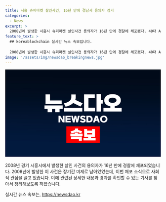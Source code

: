 ```yaml
---
title: 시흥 슈퍼마켓 살인사건, 16년 만에 경남서 용의자 검거
categories:
  - News
excerpt: >
  2008년에 발생한 시흥시 슈퍼마켓 살인사건 용의자가 16년 만에 경찰에 체포됐다. 40대 A씨는 살인과 금품 강도 혐의를 받고 있으며, 체포 경위에 대한 조사가 아직 진행 중이라고 경찰은 밝혔다. A씨의 범행은 CCTV에 담겨있었지만 당시 용의자 신원 파악에 어려움을 겪어 미제 사건으로 남아있었다. A씨는 경남에서 체포되어 혐의에 대한 조사가 진행 중이다. (사진=)
feature_text: >
  ## koreablockchain 실시간 뉴스 속보입니다.

  2008년에 발생한 시흥시 슈퍼마켓 살인사건 용의자가 16년 만에 경찰에 체포됐다. 40대 A씨는 살인과 금품 강도 혐의를 받고 있으며, 체포 경위에 대한 조사가 아직 진행 중이라고 경찰은 밝혔다. A씨의 범행은 CCTV에 담겨있었지만 당시 용의자 신원 파악에 어려움을 겪어 미제 사건으로 남아있었다. A씨는 경남에서 체포되어 혐의에 대한 조사가 진행 중이다. (사진=)
image: '/assets/img/newsdao_breakingnews.jpg'
---
```


<p><img src="/assets/img/newsdao_breakingnews.jpg" alt="koreablockchain 속보" /></p>

<p>2008년 경기 시흥시에서 발생한 살인 사건의 용의자가 16년 만에 경찰에 체포되었습니다. 2008년에 발생한 이 사건은 장기간 미제로 남아있었는데, 이번 체포 소식으로 사회적 관심을 끌고 있습니다. 이에 관련된 상세한 내용과 경과를 확인할 수 있는 기사를 찾아서 정리해보도록 하겠습니다.</p>
실시간 뉴스 속보는, <a href="https://newsdao.kr" rel="dofollow">https://newsdao.kr</a>



